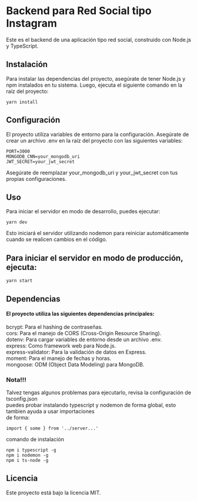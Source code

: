 # Backend para Red Social tipo Instagram

Este es el backend de una aplicación tipo red social, construido con Node.js y TypeScript.

## Instalación

Para instalar las dependencias del proyecto, asegúrate de tener Node.js y npm instalados en tu sistema. Luego, ejecuta el siguiente comando en la raíz del proyecto:

```
yarn install
```
## Configuración
El proyecto utiliza variables de entorno para la configuración. Asegúrate de crear un archivo .env en la raíz del proyecto con las siguientes variables:

```
PORT=3000
MONGODB_CNN=your_mongodb_uri
JWT_SECRET=your_jwt_secret
```
Asegúrate de reemplazar your_mongodb_uri y your_jwt_secret con tus propias configuraciones.

## Uso
Para iniciar el servidor en modo de desarrollo, puedes ejecutar:

```
yarn dev
```

Esto iniciará el servidor utilizando nodemon para reiniciar automáticamente cuando se realicen cambios en el código.

## Para iniciar el servidor en modo de producción, ejecuta:

```
yarn start
```

## Dependencias
#### El proyecto utiliza las siguientes dependencias principales:

bcrypt: Para el hashing de contraseñas.  
cors: Para el manejo de CORS (Cross-Origin Resource Sharing).  
dotenv: Para cargar variables de entorno desde un archivo .env.  
express: Como framework web para Node.js.  
express-validator: Para la validación de datos en Express.  
moment: Para el manejo de fechas y horas.  
mongoose: ODM (Object Data Modeling) para MongoDB.


### Nota!!!
Talvez tengas algunos problemas para ejecutarlo, revisa la configuración de tsconfig.json  
puedes probar instalando typescript y nodemon de forma global, esto tambien ayuda a usar importaciones  
de forma:  
```
import { some } from '../server...'
```
comando de instalación  
```
npm i typescript -g
npm i nodemon -g
npm i ts-node -g
```

## Licencia
Este proyecto está bajo la licencia MIT.